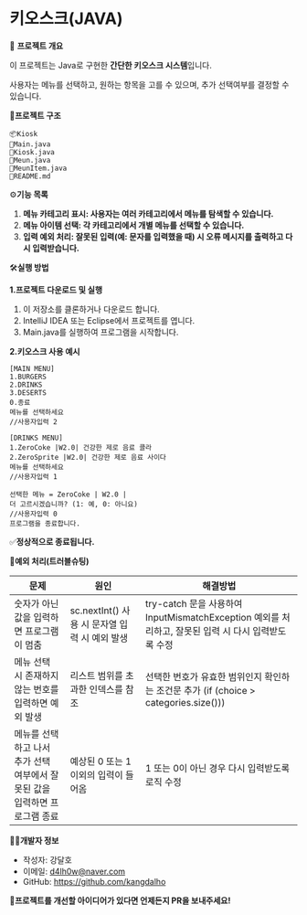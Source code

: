 # 키오스크(JAVA)
📌 **프로젝트 개요**

이 프로젝트는 Java로 구현한 **간단한 키오스크 시스템**입니다.

사용자는 메뉴를 선택하고, 원하는 항목을 고를 수 있으며, 추가 선택여부를 결정할 수 있습니다.

📁**프로젝트 구조**
```
📦Kiosk
📄Main.java
📄Kiosk.java
📄Meun.java
📄MeunItem.java
📄README.md
```

⚙**기능 목록**
1. **메뉴 카테고리 표시: 사용자는 여러 카테고리에서 메뉴를 탐색할 수 있습니다.**
2. **메뉴 아이템 선택: 각 카테고리에서 개별 메뉴를 선택할 수 있습니다.**
3. **입력 예외 처리: 잘못된 입력(예: 문자를 입력했을 때) 시 오류 메시지를 출력하고 다시 입력받습니다.**

🛠**실행 방법**

**1.프로젝트 다운로드 및 실행**

1. 이 저장소를 클론하거나 다운로드 합니다.
2. IntelliJ IDEA 또는 Eclipse에서 프로젝트를 엽니다.
3. Main.java를 실행하여 프로그램을 시작합니다.

**2.키오스크 사용 예시**
```
[MAIN MENU]
1.BURGERS
2.DRINKS
3.DESERTS
0.종료
메뉴를 선택하세요
//사용자입력 2

[DRINKS MENU]
1.ZeroCoke |W2.0| 건강한 제로 음료 콜라
2.ZeroSprite |W2.0| 건강한 제로 음료 사이다
메뉴를 선택하세요
//사용자입력 1

선택한 메뉴 = ZeroCoke | W2.0 |
더 고르시겠습니까? (1: 예, 0: 아니요)
//사용자입력 0
프로그램을 종료합니다.
```
✅**정상적으로 종료됩니다.**

🔧**예외 처리(트러블슈팅)**

|문제|원인|해결방법|
|----|----|--------|
|숫자가 아닌 값을 입력하면 프로그램이 멈춤|sc.nextInt() 사용 시 문자열 입력 시 예외 발생|try-catch 문을 사용하여 InputMismatchException 예외를 처리하고, 잘못된 입력 시 다시 입력받도록 수정|   
|메뉴 선택 시 존재하지 않는 번호를 입력하면 예외 발생|리스트 범위를 초과한 인덱스를 참조|선택한 번호가 유효한 범위인지 확인하는 조건문 추가 (if (choice > categories.size()))|
|메뉴를 선택하고 나서 추가 선택 여부에서 잘못된 값을 입력하면 프로그램 종료|예상된 0 또는 1 이외의 입력이 들어옴|1 또는 0이 아닌 경우 다시 입력받도록 로직 수정|

👨‍💻**개발자 정보**
- 작성자: 강달호
- 이메일: d4lh0w@naver.com
- GitHub: https://github.com/kangdalho

🚀**프로젝트를 개선할 아이디어가 있다면 언제든지 PR을 보내주세요!**
